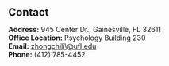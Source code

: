<h1 id="contact"></h1>

<h2 style="margin: 60px 0px 10px;">Contact</h2>

<p><strong>Address:</strong> 945 Center Dr., Gainesville, FL 32611
<br />
<strong>Office Location:</strong> Psychology Building 230
<br />
<strong>Email:</strong> <a href="mailto:zhongchili\@ufl.edu"><email>zhongchili\@ufl.edu</email></a>
<br />
<strong>Phone:</strong> (412) 785-4452</p>
